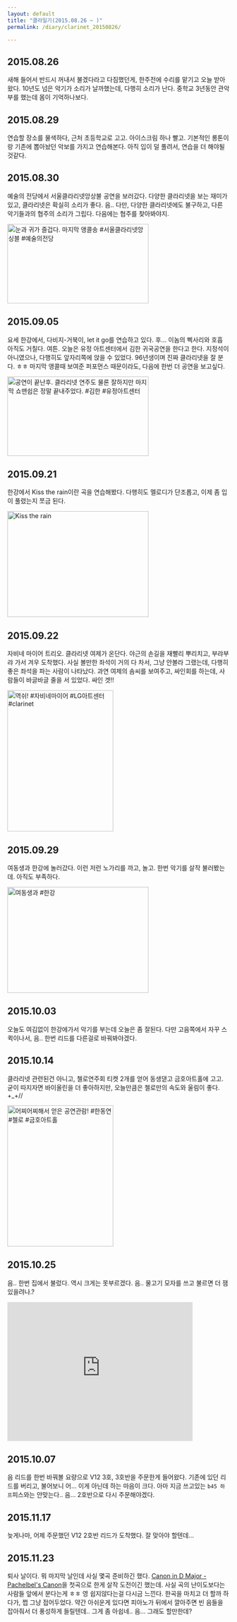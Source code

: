 ```yaml
---
layout: default
title: "클라일기(2015.08.26 ~ )"
permalink: /diary/clarinet_20150826/

---
```



## 2015.08.26
새해 들어서 반드시 꺼내서 불겠다라고 다짐했던게, 한주전에 수리를 맡기고 오늘 받아왔다.
10년도 넘은 악기가 소리가 날까했는데, 다행히 소리가 난다.
중학교 3년동안 관악부를 했는데 몸이 기억하나보다.



## 2015.08.29
연습할 장소를 물색하다, 근처 초등학교로 고고. 아이스크림 하나 빨고. 기본적인 롱톤이랑 기존에 뽑아놨던 악보를 가지고 연습해본다.
아직 입이 덜 풀려서, 연습을 더 해야될것같다.


## 2015.08.30
예술의 전당에서 서울클라리넷앙상불 공연을 보러갔다.
다양한 클라리넷을 보는 재미가 있고, 클라리넷은 확실히 소리가 좋다.
음.. 다만, 다양한 클라리넷에도 불구하고, 다른 악기들과의 협주의 소리가 그립다. 다음에는 협주를 찾아봐야지.

<a data-flickr-embed="true"  href="https://www.flickr.com/photos/netpyoung/20817586338/in/dateposted/" title="눈과 귀가 즐겁다. 마지막 앵콜송 #서울클라리넷앙싱블 #예술의전당"><img src="https://farm1.staticflickr.com/702/20817586338_25ab2c2d3b_n.jpg" width="320" height="180" alt="눈과 귀가 즐겁다. 마지막 앵콜송 #서울클라리넷앙싱블 #예술의전당"></a><script async src="//embedr.flickr.com/assets/client-code.js" charset="utf-8"></script>


## 2015.09.05
요세 한강에서, 다비지-거북이, let it go를 연습하고 있다. 후... 이놈의 삑사리와 호흡 아직도 거칠다.
여튼. 오늘은 유정 아트센터에서 김한 귀국공연을 한다고 한다.
지정석이 아니였으나, 다행히도 앞자리쪽에 앉을 수 있었다. 96년생이며 진짜 클라리넷을 잘 분다.
ㅎㅎ 마지막 앵콜때 보여준 퍼포먼스 때문이라도, 다음에 한번 더 공연을 보고싶다.

<a data-flickr-embed="true"  href="https://www.flickr.com/photos/netpyoung/20574781593/in/photostream/" title="공연이 끝난후. 클라리넷 연주도 물론 잘하지만 마지막 쇼맨쉽은 정말 끝내주었다. #김한 #유정아트센터"><img src="https://farm1.staticflickr.com/751/20574781593_78257ec5f9_n.jpg" width="320" height="180" alt="공연이 끝난후. 클라리넷 연주도 물론 잘하지만 마지막 쇼맨쉽은 정말 끝내주었다. #김한 #유정아트센터"></a><script async src="//embedr.flickr.com/assets/client-code.js" charset="utf-8"></script>

## 2015.09.21
한강에서 Kiss the rain이란 곡을 연습해봤다.
다행히도 멜로디가 단조롭고, 이제 좀 입이 풀렸는지 쪼금 된다.

<a data-flickr-embed="true"  href="https://www.flickr.com/photos/netpyoung/20979671363/in/dateposted/" title="Kiss the rain"><img src="https://farm1.staticflickr.com/619/20979671363_180960db8c_n.jpg" width="320" height="240" alt="Kiss the rain"></a><script async src="//embedr.flickr.com/assets/client-code.js" charset="utf-8"></script>


## 2015.09.22
자비네 마이어 트리오. 클라리넷 여제가 온단다.
야근의 손길을 재빨리 뿌리치고, 부랴부랴 가서 겨우 도착했다.
사실 볼만한 좌석이 거의 다 차서, 그냥 안볼라 그랬는데, 다행히 좋은 좌석을 파는 사람이 나타났다.
과연 여제의 솜씨를 보여주고, 싸인회를 하는데, 사람들이 바글바글 줄을 서 있었다.
싸인 겟!!

<a data-flickr-embed="true"  href="https://www.flickr.com/photos/netpyoung/21629268155/in/dateposted/" title="역쉬! #자비네마이어 #LG아트센터 #clarinet"><img src="https://farm1.staticflickr.com/736/21629268155_836e5fcd63_n.jpg" width="240" height="320" alt="역쉬! #자비네마이어 #LG아트센터 #clarinet"></a><script async src="//embedr.flickr.com/assets/client-code.js" charset="utf-8"></script>


## 2015.09.29
여동생과 한강에 놀러갔다.
이런 저런 노가리를 까고, 놀고.
한번 악기를 살작 불러봤는데. 아직도 부족하다.

<a data-flickr-embed="true"  href="https://www.flickr.com/photos/netpyoung/21645991500/in/dateposted/" title="여동생과 #한강"><img src="https://farm6.staticflickr.com/5728/21645991500_ee64fc8680_n.jpg" width="320" height="240" alt="여동생과 #한강"></a><script async src="//embedr.flickr.com/assets/client-code.js" charset="utf-8"></script>

## 2015.10.03
오늘도 여김없이 한강에가서 악기를 부는데 오늘은 좀 잘된다.
다만 고음쪽에서 자꾸 스퀵이나서, 음.. 한번 리드를 다른걸로 바꿔봐야겠다.


## 2015.10.14
클라리넷 관련된건 아니고, 첼로연주회 티켓 2개를 얻어 동생댇고 금호아트홀에 고고.
굳이 따지자면 바이올린을 더 좋아하지만, 오늘만큼은 첼로만의 속도와 울림이 좋다. +_+//

<a data-flickr-embed="true"  href="https://www.flickr.com/photos/netpyoung/22174735906/in/photostream/" title="어찌어찌해서 얻은 공연관람! #한동연 #첼로 #금호아트홀"><img src="https://farm6.staticflickr.com/5748/22174735906_009a684462_n.jpg" width="240" height="320" alt="어찌어찌해서 얻은 공연관람! #한동연 #첼로 #금호아트홀"></a><script async src="//embedr.flickr.com/assets/client-code.js" charset="utf-8"></script>


## 2015.10.25
음.. 한번 집에서 불렀다. 역시 크게는 못부르겠다. 음.. 물고기 모자를 쓰고 불르면 더 잼있을려나.?

<iframe width="420" height="315" src="https://www.youtube.com/embed/zDigZjIbAEQ?rel=0" frameborder="0" allowfullscreen></iframe>


## 2015.10.07
음 리드를 한번 바꿔볼 요량으로 V12 3호, 3호반을 주문한게 들어왔다.
기존에 있던 리드를 버리고, 불어보니 어... 이게 아닌데 하는 마음이 크다.
아마 지금 쓰고있는 `b45 하프`피스와는 안맞는다.. 음... 2호반으로 다시 주문해야겠다.


## 2015.11.17
늦게나마, 어제 주문했던 V12 2호반 리드가 도착했다. 잘 맞아야 할텐데...


## 2015.11.23
퇴사 날이다. 뭐 마지막 날인데 사실 몇곡 준비하긴 했다.
[Canon in D Major - Pachelbel's Canon](http://www.free-scores.com/download-sheet-music.php?pdf=27672)을 첫곡으로 한게 살작 도전이긴 했는데. 사실 곡의 난이도보다는 사람들 앞에서 분다는게 ㅎㅎ 영 쉽지않다는걸 다시금 느낀다. 한곡을 마치고 더 할까 하다가, 쩝 그냥 접어두었다. 약간 아쉬운게 있다면 피아노가 뒤에서 깔아주면 빈 음들을 잡아줘서 더 풍성하게 들릴텐데.. 그게 좀 아쉽네.. 음... 그래도 할만한데?
